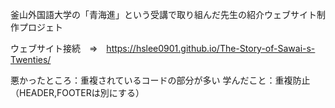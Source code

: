 釜山外国語大学の「青海進」という受講で取り組んだ先生の紹介ウェブサイト制作プロジェト

ウェブサイト接続　⇒　https://hslee0901.github.io/The-Story-of-Sawai-s-Twenties/


悪かったところ：重複されているコードの部分が多い
学んだこと：重複防止（HEADER,FOOTERは別にする）
